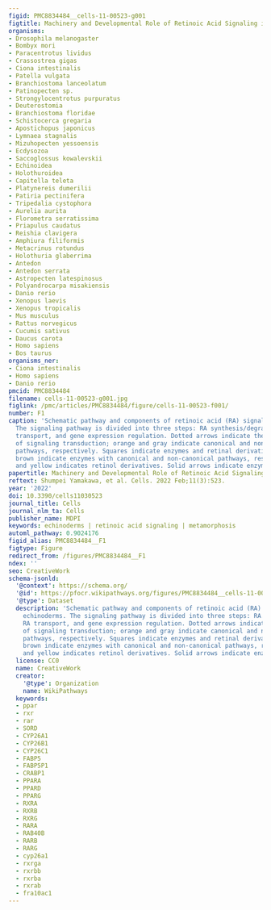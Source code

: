 ```yaml
---
figid: PMC8834484__cells-11-00523-g001
figtitle: Machinery and Developmental Role of Retinoic Acid Signaling in Echinoderms
organisms:
- Drosophila melanogaster
- Bombyx mori
- Paracentrotus lividus
- Crassostrea gigas
- Ciona intestinalis
- Patella vulgata
- Branchiostoma lanceolatum
- Patinopecten sp.
- Strongylocentrotus purpuratus
- Deuterostomia
- Branchiostoma floridae
- Schistocerca gregaria
- Apostichopus japonicus
- Lymnaea stagnalis
- Mizuhopecten yessoensis
- Ecdysozoa
- Saccoglossus kowalevskii
- Echinoidea
- Holothuroidea
- Capitella teleta
- Platynereis dumerilii
- Patiria pectinifera
- Tripedalia cystophora
- Aurelia aurita
- Florometra serratissima
- Priapulus caudatus
- Reishia clavigera
- Amphiura filiformis
- Metacrinus rotundus
- Holothuria glaberrima
- Antedon
- Antedon serrata
- Astropecten latespinosus
- Polyandrocarpa misakiensis
- Danio rerio
- Xenopus laevis
- Xenopus tropicalis
- Mus musculus
- Rattus norvegicus
- Cucumis sativus
- Daucus carota
- Homo sapiens
- Bos taurus
organisms_ner:
- Ciona intestinalis
- Homo sapiens
- Danio rerio
pmcid: PMC8834484
filename: cells-11-00523-g001.jpg
figlink: /pmc/articles/PMC8834484/figure/cells-11-00523-f001/
number: F1
caption: 'Schematic pathway and components of retinoic acid (RA) signaling in echinoderms.
  The signaling pathway is divided into three steps: RA synthesis/degradation, RA
  transport, and gene expression regulation. Dotted arrows indicate the direction
  of signaling transduction; orange and gray indicate canonical and non-canonical
  pathways, respectively. Squares indicate enzymes and retinal derivatives; blue,
  brown indicate enzymes with canonical and non-canonical pathways, respectively,
  and yellow indicates retinol derivatives. Solid arrows indicate enzyme functions.'
papertitle: Machinery and Developmental Role of Retinoic Acid Signaling in Echinoderms.
reftext: Shumpei Yamakawa, et al. Cells. 2022 Feb;11(3):523.
year: '2022'
doi: 10.3390/cells11030523
journal_title: Cells
journal_nlm_ta: Cells
publisher_name: MDPI
keywords: echinoderms | retinoic acid signaling | metamorphosis
automl_pathway: 0.9024176
figid_alias: PMC8834484__F1
figtype: Figure
redirect_from: /figures/PMC8834484__F1
ndex: ''
seo: CreativeWork
schema-jsonld:
  '@context': https://schema.org/
  '@id': https://pfocr.wikipathways.org/figures/PMC8834484__cells-11-00523-g001.html
  '@type': Dataset
  description: 'Schematic pathway and components of retinoic acid (RA) signaling in
    echinoderms. The signaling pathway is divided into three steps: RA synthesis/degradation,
    RA transport, and gene expression regulation. Dotted arrows indicate the direction
    of signaling transduction; orange and gray indicate canonical and non-canonical
    pathways, respectively. Squares indicate enzymes and retinal derivatives; blue,
    brown indicate enzymes with canonical and non-canonical pathways, respectively,
    and yellow indicates retinol derivatives. Solid arrows indicate enzyme functions.'
  license: CC0
  name: CreativeWork
  creator:
    '@type': Organization
    name: WikiPathways
  keywords:
  - ppar
  - rxr
  - rar
  - SORD
  - CYP26A1
  - CYP26B1
  - CYP26C1
  - FABP5
  - FABP5P1
  - CRABP1
  - PPARA
  - PPARD
  - PPARG
  - RXRA
  - RXRB
  - RXRG
  - RARA
  - RAB40B
  - RARB
  - RARG
  - cyp26a1
  - rxrga
  - rxrbb
  - rxrba
  - rxrab
  - fra10ac1
---
```

